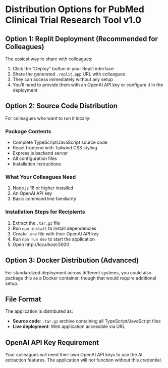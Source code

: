 # Distribution Options for PubMed Clinical Trial Research Tool v1.0

## Option 1: Replit Deployment (Recommended for Colleagues)

The easiest way to share with colleagues:
1. Click the "Deploy" button in your Replit interface
2. Share the generated `.replit.app` URL with colleagues
3. They can access immediately without any setup
4. You'll need to provide them with an OpenAI API key or configure it in the deployment

## Option 2: Source Code Distribution

For colleagues who want to run it locally:

### Package Contents
- Complete TypeScript/JavaScript source code
- React frontend with Tailwind CSS styling
- Express.js backend server
- All configuration files
- Installation instructions

### What Your Colleagues Need
1. Node.js 18 or higher installed
2. An OpenAI API key
3. Basic command line familiarity

### Installation Steps for Recipients
1. Extract the `.tar.gz` file
2. Run `npm install` to install dependencies
3. Create `.env` file with their OpenAI API key
4. Run `npm run dev` to start the application
5. Open http://localhost:5000

## Option 3: Docker Distribution (Advanced)

For standardized deployment across different systems, you could also package this as a Docker container, though that would require additional setup.

## File Format
The application is distributed as:
- **Source code**: `.tar.gz` archive containing all TypeScript/JavaScript files
- **Live deployment**: Web application accessible via URL

## OpenAI API Key Requirement
Your colleagues will need their own OpenAI API keys to use the AI extraction features. The application will not function without this credential.